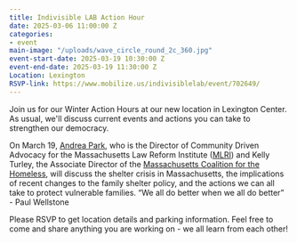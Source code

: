 ```yaml
---
title: Indivisible LAB Action Hour
date: 2025-03-06 11:00:00 Z
categories:
- event
main-image: "/uploads/wave_circle_round_2c_360.jpg"
event-start-date: 2025-03-19 10:30:00 Z
event-end-date: 2025-03-19 11:30:00 Z
Location: Lexington
RSVP-link: https://www.mobilize.us/indivisiblelab/event/702649/
---
```


Join us for our Winter Action Hours at our new location in Lexington Center. As usual, we'll discuss current events and actions you can take to strengthen our democracy. 

On March 19, [Andrea Park](https://www.mlri.org/staff-member/andrea-m-park/), who is the Director of Community Driven Advocacy for the Massachusetts Law Reform Institute ([MLRI](https://www.mlri.org/)) and Kelly Turley, the Associate Director of the [Massachusetts Coalition for the Homeless](https://www.mahomeless.org/), will discuss the shelter crisis in Massachusetts, the implications of recent changes to the family shelter policy, and the actions we can all take to protect vulnerable families. “We all do better when we all do better” - Paul Wellstone

Please RSVP to get location details and parking information. Feel free to come and share anything you are working on - we all learn from each other!